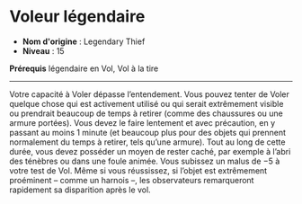 # Voleur légendaire

 * **Nom d'origine** : Legendary Thief
 * **Niveau** : 15


<p><strong>Prérequis</strong> légendaire en Vol, Vol à la tire</p>
<hr>
<p>Votre capacité à Voler dépasse l’entendement. Vous pouvez tenter de Voler quelque chose qui est activement utilisé ou qui serait extrêmement visible ou prendrait beaucoup de temps à retirer (comme des chaussures ou une armure portées). Vous devez le faire lentement et avec précaution,
en y passant au moins 1 minute (et beaucoup plus pour des objets qui prennent normalement du temps à retirer, tels qu’une armure). Tout au long de cette durée, vous devez posséder un moyen de rester caché, par exemple à l’abri des ténèbres ou dans une foule animée. Vous subissez un malus de −5 à votre test de Vol. Même si vous réussissez, si l’objet est extrêmement proéminent – comme un harnois –, les observateurs remarqueront rapidement sa disparition après le vol.</p>
